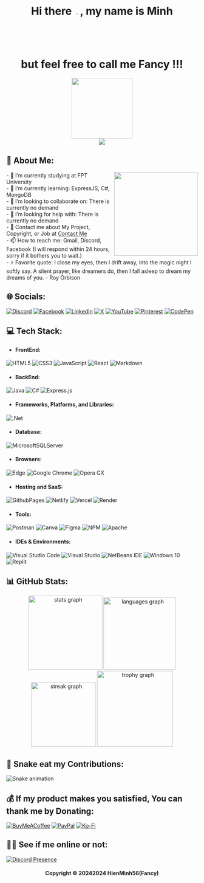 <h1 align="center">Hi there <img src="https://emoji.discadia.com/emojis/27d1ad6f-6cd3-44cc-baef-6c2f3c973d3d.gif" width="3%"/>, my name is Minh </br> but feel free to call me Fancy !!!</h1>


<div align="center">
  <img height="160" src="https://img.itch.zone/aW1nLzExNTExMTguZ2lm/original/wRWQpp.gif"  />
</div>

<div align="center">
  <img src="https://profile-counter.glitch.me/HienMinh56/count.svg?"  />
</div>

<h2 align="left">💫 About Me:</h2>

<img align="right" height="220" src="https://i.pinimg.com/originals/36/b3/5f/36b35f6b3a6ee8b154040504bed01a39.gif" />

<p align="left">- 🔭 I’m currently studying at FPT University <br>- 🌱 I’m currently learning: ExpressJS, C#, MongoDB<br>- 👯 I’m looking to collaborate on: There is currently no demand<br>- 🤔 I’m looking for help with: There is currently no demand<br>- 💬 Contact me about My Project, Copyright, or Job at <a href="https://hienminh56-contact.netlify.app">Contact Me</a><br>- 📫 How to reach me: Gmail, Discord, Facebook (I will respond within 24 hours, sorry if it bothers you to wait.)<br>- ⚡ Favorite quote: I close my eyes, then I drift away, into the magic night I softly say. A silent prayer, like dreamers do, then I fall asleep to dream my dreams of you. - Roy Orbison</p>

<h2 align="left">🌐 Socials:</h2>

[![Discord](https://img.shields.io/badge/Discord-%235865F2.svg?style=for-the-badge&logo=discord&logoColor=white)](https://discord.gg/zvFf8F94)
[![Facebook](https://img.shields.io/badge/Facebook-%231877F2.svg?style=for-the-badge&logo=Facebook&logoColor=white)](https://www.facebook.com/DoanLeHienMinh/)
[![LinkedIn](https://img.shields.io/badge/linkedin-%230077B5.svg?style=for-the-badge&logo=linkedin&logoColor=white)](https://www.linkedin.com/in/hienminh56/)
[![X](https://img.shields.io/badge/X-%23000000.svg?style=for-the-badge&logo=X&logoColor=white)](https://twitter.com/oan_fancy)
[![YouTube](https://img.shields.io/badge/YouTube-%23FF0000.svg?style=for-the-badge&logo=YouTube&logoColor=white)](https://www.youtube.com/@hiezmusic)
[![Pinterest](https://img.shields.io/badge/Pinterest-%23E60023.svg?style=for-the-badge&logo=Pinterest&logoColor=white)](https://www.pinterest.com/Fancy_03/)
[![CodePen](https://img.shields.io/badge/CodePen-white?style=for-the-badge&logo=codepen&logoColor=black)](https://codepen.io/Fancy56)

<h2 align="left">💻 Tech Stack:</h2>
  
- #### FrontEnd: 
![HTML5](https://img.shields.io/badge/html5-%23E34F26.svg?style=for-the-badge&logo=html5&logoColor=white)
![CSS3](https://img.shields.io/badge/css3-%231572B6.svg?style=for-the-badge&logo=css3&logoColor=white)
![JavaScript](https://img.shields.io/badge/javascript-%23323330.svg?style=for-the-badge&logo=javascript&logoColor=%23F7DF1E)
![React](https://img.shields.io/badge/React-%2320232a.svg?style=for-the-badge&logo=react&logoColor=%2361DAFB)
![Markdown](https://img.shields.io/badge/markdown-%23000000.svg?style=for-the-badge&logo=markdown&logoColor=white)

- #### BackEnd: 
![Java](https://img.shields.io/badge/java-%23ED8B00.svg?style=for-the-badge&logo=openjdk&logoColor=white)
![C#](https://img.shields.io/badge/c%23-%23239120.svg?style=for-the-badge&logo=csharp&logoColor=white)
![Express.js](https://img.shields.io/badge/express.js-%23404d59.svg?style=for-the-badge&logo=express&logoColor=%2361DAFB)

- #### Frameworks, Platforms, and Libraries:
![.Net](https://img.shields.io/badge/.NET-5C2D91?style=for-the-badge&logo=.net&logoColor=white)

- #### Database: 
![MicrosoftSQLServer](https://img.shields.io/badge/Microsoft%20SQL%20Server-CC2927?style=for-the-badge&logo=microsoft%20sql%20server&logoColor=white)

- #### Browsers:
![Edge](https://img.shields.io/badge/Edge-0078D7?style=for-the-badge&logo=Microsoft-edge&logoColor=white)
![Google Chrome](https://img.shields.io/badge/Google%20Chrome-4285F4?style=for-the-badge&logo=GoogleChrome&logoColor=white)
![Opera GX](https://img.shields.io/badge/Opera%20GX-FF1B2D?style=for-the-badge&logo=Opera&logoColor=white)

- #### Hosting and SaaS: 
![GithubPages](https://img.shields.io/badge/Github%20pages-121013?style=for-the-badge&logo=github&logoColor=white)
![Netlify](https://img.shields.io/badge/netlify-%23000000.svg?style=for-the-badge&logo=netlify&logoColor=#00C7B7)
![Vercel](https://img.shields.io/badge/vercel-%23000000.svg?style=for-the-badge&logo=vercel&logoColor=white)
![Render](https://img.shields.io/badge/Render-%46E3B7.svg?style=for-the-badge&logo=render&logoColor=white)

- #### Tools:
![Postman](https://img.shields.io/badge/Postman-FF6C37?style=for-the-badge&logo=postman&logoColor=white)
![Canva](https://img.shields.io/badge/Canva-%2300C4CC.svg?style=for-the-badge&logo=Canva&logoColor=white)
![Figma](https://img.shields.io/badge/figma-%23F24E1E.svg?style=for-the-badge&logo=figma&logoColor=white)
![NPM](https://img.shields.io/badge/NPM-%23CB3837.svg?style=for-the-badge&logo=npm&logoColor=white)
![Apache](https://img.shields.io/badge/Apache-%23D42029.svg?style=for-the-badge&logo=apache&logoColor=white)

- #### IDEs & Environments: 
![Visual Studio Code](https://img.shields.io/badge/Visual%20Studio%20Code-0078d7.svg?style=for-the-badge&logo=visual-studio-code&logoColor=white)
![Visual Studio](https://img.shields.io/badge/Visual%20Studio-5C2D91.svg?style=for-the-badge&logo=visual-studio&logoColor=white)
![NetBeans IDE](https://img.shields.io/badge/NetBeans%20IDE-1B6AC6.svg?style=for-the-badge&logo=apache-netbeans-ide&logoColor=white)
![Windows 10](https://img.shields.io/badge/Windows%2010-0078D6?style=for-the-badge&logo=windows&logoColor=white)
![Replit](https://img.shields.io/badge/Replit-DD1200?style=for-the-badge&logo=Replit&logoColor=white)
   
<h2 align="left">📊 GitHub Stats:</h2>
<div align="center">
  <img src="https://github-readme-stats.vercel.app/api?username=HienMinh56&hide_title=false&hide_rank=false&show_icons=true&include_all_commits=true&count_private=true&disable_animations=false&theme=radical&locale=en&hide_border=false&order=1" height="195" alt="stats graph"  />
  <img src="https://github-readme-stats.vercel.app/api/top-langs?username=HienMinh56&locale=en&hide_title=false&layout=compact&card_width=320&langs_count=10&theme=radical&hide_border=false&order=2" height="190" alt="languages graph" />
  <img src="https://streak-stats.demolab.com?user=HienMinh56&locale=en&mode=daily&theme=radical&hide_border=false&border_radius=5&order=3" height="170" alt="streak graph" />
  <img src="https://github-profile-trophy.vercel.app?username=HienMinh56&theme=radical&column=-1&row=1&margin-w=8&margin-h=8&no-bg=true&no-frame=false&order=4" height="200" alt="trophy graph" />
</div>

<h2 align="left">🐍 Snake eat my Contributions:</h2>

<img src="https://raw.githubusercontent.com/HienMinh56/HienMinh56/output/snake.svg" alt="Snake animation" />

<h2 align="left">💰 If my product makes you satisfied, You can thank me by Donating:</h2>

[![BuyMeACoffee](https://img.shields.io/badge/Buy%20Me%20a%20Coffee-ffdd00?style=for-the-badge&logo=buy-me-a-coffee&logoColor=black)](https://www.buymeacoffee.com/fancy56)
[![PayPal](https://img.shields.io/badge/PayPal-00457C?style=for-the-badge&logo=paypal&logoColor=white)](https://www.paypal.com/paypalme/hienminh56)
[![Ko-Fi](https://img.shields.io/badge/Ko--fi-F16061?style=for-the-badge&logo=ko-fi&logoColor=white)](https://ko-fi.com/fancy56)

<h2 align="left">👨‍💻 See if me online or not:</h2>

[![Discord Presence](https://lanyard.cnrad.dev/api/344845849819348992)](https://discord.com/users/344845849819348992)

<div align="center"><h4>Copyright © 20242024 HienMinh56(Fancy)</h4></div>
